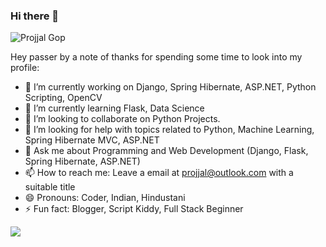 ### Hi there 👋

<p align="left"> <img src="https://komarev.com/ghpvc/?username=projjal1&label=Profile%20views&color=0e75b6&style=flat" alt="Projjal Gop" /> </p>

Hey passer by a note of thanks for spending some time to look into my profile:

- 🔭 I’m currently working on Django, Spring Hibernate, ASP.NET, Python Scripting, OpenCV
- 🌱 I’m currently learning Flask, Data Science
- 👯 I’m looking to collaborate on Python Projects.
- 🤔 I’m looking for help with topics related to Python, Machine Learning, Spring Hibernate MVC, ASP.NET  
- 💬 Ask me about Programming and Web Development (Django, Flask, Spring Hibernate, ASP.NET)
- 📫 How to reach me: Leave a email at projjal@outlook.com with a suitable title  
- 😄 Pronouns: Coder, Indian, Hindustani
- ⚡ Fun fact: Blogger, Script Kiddy, Full Stack Beginner

<img src="https://github-readme-stats.vercel.app/api?username=projjal1&&show_icons=true&theme=tokyonight">
